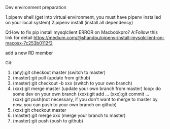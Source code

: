Dev environment preparation

1.pipenv shell (get into virtual environment, you must have pipenv installed on your local system)
2.pipenv install (install all dependency)

Q:How to fix  pip install mysqlclient ERROR on Macbookpro?
A:Follow this link for detail
https://medium.com/@shandou/pipenv-install-mysqlclient-on-macosx-7c253b0112f2

add a new RD member

Git:
1. (any):git checkout master (switch to master)
2. (master):git pull (update from github)
3. (master):git checkout -b xxx (switch to your own branch)
4. (xxx):git merge master (update your own branch from master)
	loop:
		do some dev on your own branch
		(xxx):git add ...
		(xxx):git commit ...
		(xxx):git push(not necessary, if you don't want to merge to master by now, you can push to your own branch on github)
5. (xxx):git checkout master 
6. (master):git merge xxx (merge your branch to master)
7. (master):git push (push to github)